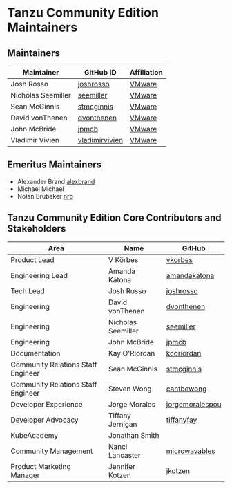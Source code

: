 # Tanzu Community Edition Maintainers

## Maintainers

| Maintainer | GitHub ID | Affiliation |
|------------|-----------|-------------|
| Josh Rosso | [joshrosso](https://github.com/joshrosso) | [VMware](https://www.github.com/vmware/) |
| Nicholas Seemiller | [seemiller](https://github.com/seemiller) | [VMware](https://www.github.com/vmware/) |
| Sean McGinnis | [stmcginnis](https://github.com/stmcginnis) | [VMware](https://www.github.com/vmware/) |
| David vonThenen | [dvonthenen](https://github.com/dvonthenen) | [VMware](https://www.github.com/vmware/) |
| John McBride | [jpmcb](https://github.com/jpmcb) | [VMware](https://www.github.com/vmware/) |
| Vladimir Vivien | [vladimirvivien](https://github.com/vladimirvivien) | [VMware](https://www.github.com/vmware/) |

## Emeritus Maintainers

* Alexander Brand [alexbrand](https://github.com/alexbrand)
* Michael Michael
* Nolan Brubaker [nrb](https://github.com/nrb)

## Tanzu Community Edition Core Contributors and Stakeholders

| Area | Name | GitHub |
|------------|-----------|-------------|
| Product Lead | V Körbes | [vkorbes](https://github.com/vkorbes) |
| Engineering Lead | Amanda Katona | [amandakatona](https://github.com/amandakatona) |
| Tech Lead | Josh Rosso | [joshrosso](https://github.com/joshrosso) |
| Engineering | David vonThenen | [dvonthenen](https://github.com/dvonthenen) |
| Engineering | Nicholas Seemiller | [seemiller](https://github.com/seemiller) |
| Engineering | John McBride | [jpmcb](https://github.com/jpmcb) |
| Documentation | Kay O'Riordan | [kcoriordan](https://github.com/kcoriordan) |
| Community Relations Staff Engineer | Sean McGinnis | [stmcginnis](https://github.com/stmcginnis) |
| Community Relations Staff Engineer | Steven Wong | [cantbewong](https://github.com/cantbewong)|
| Developer Experience | Jorge Morales | [jorgemoralespou](https://github.com/jorgemoralespou) |
| Developer Advocacy | Tiffany Jernigan | [tiffanyfay](https://github.com/tiffanyfay) |
| KubeAcademy | Jonathan Smith |
| Community Management | Nanci Lancaster | [microwavables](https://github.com/microwavables) |
| Product Marketing Manager | Jennifer Kotzen | [jkotzen](https://github.com/jkotzen) |
